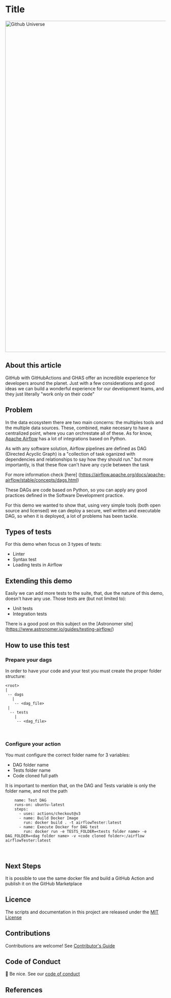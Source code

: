 # Title

<p align="left" style="text-align:left;">
  <a href="https://www.githubuniverse.com/">
    <img alt="Github Universe" src="img/github-universe-2022.png" width="1040"/>
  </a>
</p>

## About this article

GitHub with GitHubActions and GHAS offer an incredible experience for developers around the planet. Just with a few considerations and good ideas we can build a wonderful experience for our development teams, and they just literally "work only on their code"

## Problem 

In the data ecosystem there are two main concerns: the multiples tools and the multiple data sources. These, combined, make necesary to have a centralized point, where you can orchrestate all of these. As for know, [Apache Airflow](https://airflow.apache.org/) has a lot of integrations based on Python.

As with any software solution, Airflow pipelines are defined as DAG (Directed Acyclic Graph) is a "collection of task oganized with dependencies and relationships to say how they should run." but more importantly, is that these flow can't have any cycle between the task

For more information check [here] (https://airflow.apache.org/docs/apache-airflow/stable/concepts/dags.html)

These DAGs are code based on Python, so you can apply any good practices defined in the Software Development practice. 

For this demo we wanted to show that, using very simple tools (both open source and licensed) we can deploy a secure, well written and executable DAG, so when it is deployed, a lot of problems has been tackle.

## Types of tests
For this demo when focus on 3 types of tests:
- Linter
- Syntax test
- Loading tests in Airflow

## Extending this demo
Easily we can add more tests to the suite, that, due the nature of this demo, doesn't have any use. Those tests are (but not limited to):
- Unit tests
- Integration tests

There is a good post on this subject on the [Astronomer site] (https://www.astronomer.io/guides/testing-airflow/)

## How to use this test

### Prepare your dags
In order to have your code and your test you must create the proper folder structure:

```
<root>
|
 -- dags
   |
    -- <dag_file>
 |
  -- tests
    |
     -- <dag_file>
```
<br>

### Configure your action
You must configure the correct folder name for 3 variables:

- DAG folder name
- Tests folder name
- Code cloned full path

It is important to mention that, on the DAG and Tests variable is only the folder name, and not the path

```
    name: Test DAG
    runs-on: ubuntu-latest
    steps:
      - uses: actions/checkout@v3
      - name: Build Docker Image
        run: docker build . -t airflowTester:latest
      - name: Execute Docker for DAG test
        run: docker run -e TESTS_FOLDER=<tests folder name> -e DAG_FOLDER=<dag folder name> -v <code cloned folder>:/airflow airflowTester:latest
```
<br>

## Next Steps
It is possible to use the same docker file and build a GitHub Action and publish it on the GitHub Marketplace

## Licence

The scripts and documentation in this project are released under the [MIT License](./LICENSE)
## Contributions

Contributions are welcome! See [Contributor's Guide](./docs/contributors.md)

## Code of Conduct

👋 Be nice. See our [code of conduct](./docs/code_of_conduct.md)

## References

